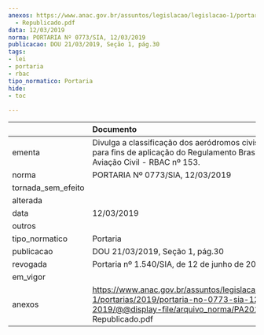 ```yaml
---
anexos: https://www.anac.gov.br/assuntos/legislacao/legislacao-1/portarias/2019/portaria-no-0773-sia-12-03-2019/@@display-file/arquivo_norma/PA2019-0773
  - Republicado.pdf
data: 12/03/2019
norma: PORTARIA Nº 0773/SIA, 12/03/2019
publicacao: DOU 21/03/2019, Seção 1, pág.30
tags:
- lei
- portaria
- rbac
tipo_normatico: Portaria
hide: 
- toc 
 
---
```


|                    | Documento                                                                                                                                                          |
|:-------------------|:-------------------------------------------------------------------------------------------------------------------------------------------------------------------|
| ementa             | Divulga a classificação dos aeródromos civis públicos para fins de aplicação do Regulamento Brasileiro da Aviação Civil - RBAC nº 153.                             |
| norma              | PORTARIA Nº 0773/SIA, 12/03/2019                                                                                                                                   |
| tornada_sem_efeito |                                                                                                                                                                    |
| alterada           |                                                                                                                                                                    |
| data               | 12/03/2019                                                                                                                                                         |
| outros             |                                                                                                                                                                    |
| tipo_normatico     | Portaria                                                                                                                                                           |
| publicacao         | DOU 21/03/2019, Seção 1, pág.30                                                                                                                                    |
| revogada           | Portaria nº 1.540/SIA, de 12 de junho de 2020.                                                                                                                     |
| em_vigor           |                                                                                                                                                                    |
| anexos             | https://www.anac.gov.br/assuntos/legislacao/legislacao-1/portarias/2019/portaria-no-0773-sia-12-03-2019/@@display-file/arquivo_norma/PA2019-0773 - Republicado.pdf |